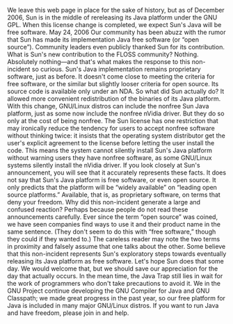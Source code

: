 We leave this web page in place for the sake of history, but as of December 2006, Sun is in the middle of rereleasing its Java platform under the GNU GPL. When this license change is completed, we expect Sun's Java will be free software. May 24, 2006 Our community has been abuzz with the rumor that Sun has made its implementation Java free software (or “open source”). Community leaders even publicly thanked Sun for its contribution. What is Sun's new contribution to the FLOSS community? Nothing. Absolutely nothing—and that's what makes the response to this non-incident so curious. Sun's Java implementation remains proprietary software, just as before. It doesn't come close to meeting the criteria for free software, or the similar but slightly looser criteria for open source. Its source code is available only under an NDA. So what did Sun actually do? It allowed more convenient redistribution of the binaries of its Java platform. With this change, GNU/Linux distros can include the nonfree Sun Java platform, just as some now include the nonfree nVidia driver. But they do so only at the cost of being nonfree. The Sun license has one restriction that may ironically reduce the tendency for users to accept nonfree software without thinking twice: it insists that the operating system distributor get the user's explicit agreement to the license before letting the user install the code. This means the system cannot silently install Sun's Java platform without warning users they have nonfree software, as some GNU/Linux systems silently install the nVidia driver. If you look closely at Sun's announcement, you will see that it accurately represents these facts. It does not say that Sun's Java platform is free software, or even open source. It only predicts that the platform will be “widely available” on “leading open source platforms.” Available, that is, as proprietary software, on terms that deny your freedom. Why did this non-incident generate a large and confused reaction? Perhaps because people do not read these announcements carefully. Ever since the term “open source” was coined, we have seen companies find ways to use it and their product name in the same sentence. (They don't seem to do this with “free software,” though they could if they wanted to.) The careless reader may note the two terms in proximity and falsely assume that one talks about the other. Some believe that this non-incident represents Sun's exploratory steps towards eventually releasing its Java platform as free software. Let's hope Sun does that some day. We would welcome that, but we should save our appreciation for the day that actually occurs. In the mean time, the Java Trap still lies in wait for the work of programmers who don't take precautions to avoid it. We in the GNU Project continue developing the GNU Compiler for Java and GNU Classpath; we made great progress in the past year, so our free platform for Java is included in many major GNU/Linux distros. If you want to run Java and have freedom, please join in and help.